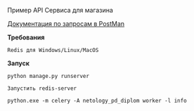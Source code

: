Пример API Сервиса для магазина

[Документация по запросам в PostMan](https://documenter.getpostman.com/view/5037826/SVfJUrSc)


**Требования**

    Redis для Windows/Linux/MacOS
 
**Запуск**

    python manage.py runserver
    
    Запустить redis-server
    
    python.exe -m celery -A netology_pd_diplom worker -l info
